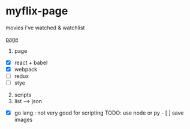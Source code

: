 # myflix-page
movies i've watched &amp; watchlist

[page](http://mmasriera.github.com/myflix)

1. page
 - [x] react + babel
 - [x] webpack
 - [ ] redux
 - [ ] stye
2. scripts
 1. list --> json
   - [x] go lang : not very good for scripting TODO: use node or py
    - [ ] save images
